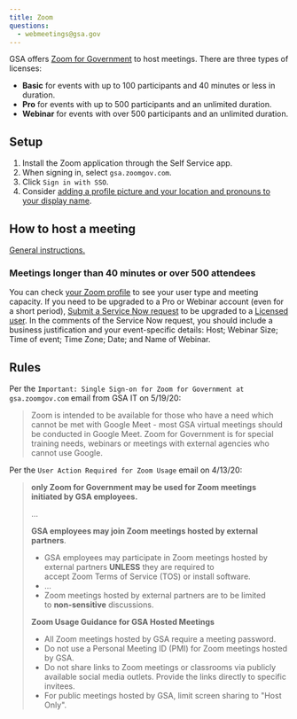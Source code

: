 ```yaml
---
title: Zoom
questions:
  - webmeetings@gsa.gov
---
```


GSA offers [Zoom for Government](https://zoomgov.com/) to host meetings. There are three types of licenses:
- **Basic** for events with up to 100 participants and 40 minutes or less in duration.
- **Pro** for events with up to 500 participants and an unlimited duration.
- **Webinar** for events with over 500 participants and an unlimited duration.

## Setup

1. Install the Zoom application through the Self Service app.
1. When signing in, select `gsa.zoomgov.com`.
1. Click `Sign in with SSO`.
1. Consider [adding a profile picture and your location and pronouns to your display name](https://www.zoomgov.com/profile).

## How to host a meeting

[General instructions.](https://support.zoom.us/hc/en-us/articles/201362613-How-Do-I-Host-A-Video-Meeting-)

### Meetings longer than 40 minutes or over 500 attendees

You can check [your Zoom profile](https://gsa.zoomgov.com/profile) to see your user type and meeting capacity. If you need to be upgraded to a Pro or Webinar account (even for a short period), [Submit a Service Now request](https://gsa.servicenowservices.com/sp?id=sc_cat_item&sys_id=ee54c0881b665410b1f620eae54bcbc7) to be upgraded to a [Licensed user](https://support.zoom.us/hc/en-us/articles/201363173-Account-Types#usertype). In the comments of the Service Now request, you should include a business justification and your event-specific details: Host; Webinar Size; Time of event; Time Zone; Date; and Name of Webinar.

## Rules

Per the `Important: Single Sign-on for Zoom for Government at gsa.zoomgov.com` email from GSA IT on 5/19/20:

> Zoom is intended to be available for those who have a need which cannot be met with Google Meet - most GSA virtual meetings should be conducted in Google Meet. Zoom for Government is for special training needs, webinars or meetings with external agencies who cannot use Google.

Per the `User Action Required for Zoom Usage` email on 4/13/20:

> **only Zoom for Government may be used for Zoom meetings initiated by GSA employees.**
>
> …
>
> **GSA employees may join Zoom meetings hosted by external partners**.
>
> - GSA employees may participate in Zoom meetings hosted by external partners **UNLESS** they are required to accept Zoom Terms of Service (TOS) or install software.
> - …
> - Zoom meetings hosted by external partners are to be limited to **non-sensitive** discussions.
>
> **Zoom Usage Guidance for GSA Hosted Meetings**
>
> - All Zoom meetings hosted by GSA require a meeting password.
> - Do not use a Personal Meeting ID (PMI) for Zoom meetings hosted by GSA.
> - Do not share links to Zoom meetings or classrooms via publicly available social media outlets. Provide the links directly to specific invitees.
> - For public meetings hosted by GSA, limit screen sharing to "Host Only".
